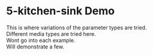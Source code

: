# 5-kitchen-sink Demo #


This is where variations of the parameter types are tried.  
Different media types are tried here.   
Wont go into each example.  
Will demonstrate a few.   











